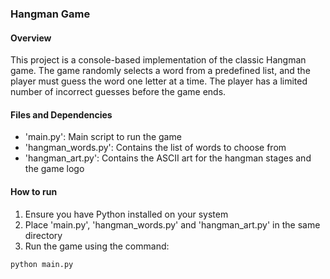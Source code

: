 ### Hangman Game
#### Overview
This project is a console-based implementation of the classic Hangman game. The game randomly selects a word from a predefined list, and the player must guess the word one letter at a time. The player has a limited number of incorrect guesses before the game ends.

#### Files and Dependencies
- 'main.py': Main script to run the game
- 'hangman_words.py': Contains the list of words to choose from
- 'hangman_art.py': Contains the ASCII art for the hangman stages and the game logo

#### How to run
1. Ensure you have Python installed on your system 
2. Place 'main.py', 'hangman_words.py' and 'hangman_art.py' in the same directory
3. Run the game using the command:

```bash
python main.py
```
